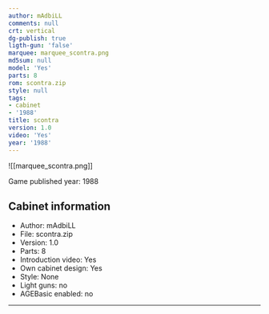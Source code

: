 ```yaml
---
author: mAdbiLL
comments: null
crt: vertical
dg-publish: true
ligth-gun: 'false'
marquee: marquee_scontra.png
md5sum: null
model: 'Yes'
parts: 8
rom: scontra.zip
style: null
tags:
- cabinet
- '1988'
title: scontra
version: 1.0
video: 'Yes'
year: '1988'
---
```


![[marquee_scontra.png]]

Game published year: 1988

## Cabinet information

- Author: mAdbiLL
- File: scontra.zip
- Version: 1.0
- Parts: 8
- Introduction video: Yes
- Own cabinet design: Yes
- Style: None
- Light guns: no
- AGEBasic enabled: no

---
